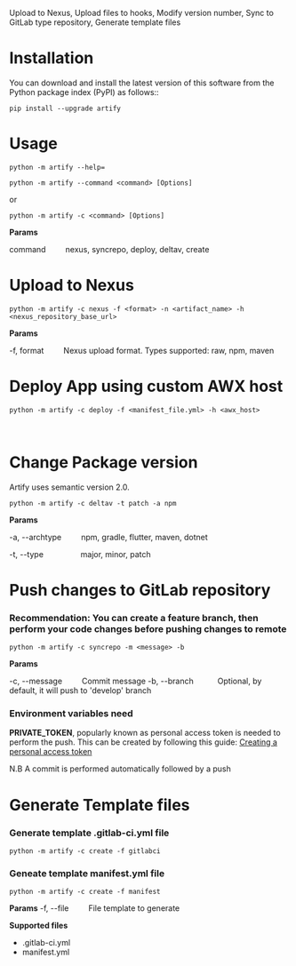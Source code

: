 
Upload to Nexus, Upload files to hooks, Modify version number, Sync to GitLab type repository, Generate template files

Installation
============
You can download and install the latest version of this software from the Python package index (PyPI) as follows::

    pip install --upgrade artify

Usage
=====
    python -m artify --help=

    python -m artify --command <command> [Options]
or

`python -m artify -c <command> [Options]`


**Params**

command &nbsp; &nbsp; &nbsp; &nbsp; nexus, syncrepo, deploy, deltav, create
<br>

Upload to Nexus
===============

    python -m artify -c nexus -f <format> -n <artifact_name> -h <nexus_repository_base_url>

**Params**

-f, format &nbsp; &nbsp; &nbsp; &nbsp; Nexus upload format. Types supported: raw, npm, maven
<br>

Deploy App using custom AWX host
================================

    python -m artify -c deploy -f <manifest_file.yml> -h <awx_host>
<br>

Change Package version
======================

Artify uses semantic version 2.0.

`python -m artify -c deltav -t patch -a npm`

**Params**

-a, --archtype &nbsp; &nbsp; &nbsp; &nbsp; npm, gradle, flutter, maven, dotnet

-t, --type &nbsp; &nbsp; &nbsp; &nbsp; &nbsp; &nbsp; &nbsp; &nbsp; major, minor, patch
<br>

Push changes to GitLab repository
=================================

### Recommendation: You can create a feature branch, then perform your code changes before pushing changes to remote
    python -m artify -c syncrepo -m <message> -b 

**Params**
 
 -c, --message &nbsp; &nbsp; &nbsp; &nbsp; Commit message
 -b, --branch &nbsp; &nbsp; &nbsp; &nbsp; &nbsp; Optional, by default, it will push to 'develop' branch

### Environment variables need
**PRIVATE_TOKEN**, popularly known as personal access token is needed to perform the push. This can be created by following this guide:
[Creating a personal access token](https://docs.gitlab.com/ee/user/profile/personal_access_tokens.html)

N.B A commit is performed automatically followed by a push

Generate Template files
=======================

### Generate template .gitlab-ci.yml file
`python -m artify -c create -f gitlabci` 

### Geneate template manifest.yml file
`python -m artify -c create -f manifest`

**Params**
-f, --file &nbsp; &nbsp; &nbsp; &nbsp; File template to generate

**Supported files**
- .gitlab-ci.yml
- manifest.yml

